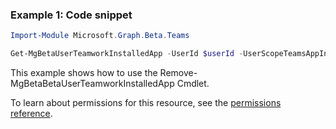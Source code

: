 ### Example 1: Code snippet

```powershellImport-Module Microsoft.Graph.Beta.Teams

Get-MgBetaUserTeamworkInstalledApp -UserId $userId -UserScopeTeamsAppInstallationId $userScopeTeamsAppInstallationId
```
This example shows how to use the Remove-MgBetaBetaUserTeamworkInstalledApp Cmdlet.
To learn about permissions for this resource, see the [permissions reference](/graph/permissions-reference).

